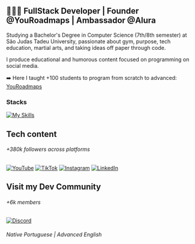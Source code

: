 ## 👨🏻‍💻 **FullStack Developer | Founder @YouRoadmaps | Ambassador @Alura**

Studying a Bachelor's Degree in Computer Science (7th/8th semester) at São Judas Tadeu University, passionate about gym, purpose, tech education, martial arts, and taking ideas off paper through code.

I produce educational and humorous content focused on programming on social media.

➡️ Here I taught +100 students to program from scratch to advanced: [YouRoadmaps](https://youroadmaps.com)

### Stacks

[![My Skills](https://skillicons.dev/icons?i=ts,python,nextjs,react,nodejs,mongodb,postgres,prisma,tailwind,docker,git)](https://skillicons.dev)

## Tech content
###### +380k followers across platforms
[![YouTube](https://img.shields.io/badge/YouTube-FF0000?style=flat-square&logo=youtube&logoColor=white)](https://youtube.com/@caio_andress) 
[![TikTok](https://img.shields.io/badge/TikTok-000000?style=flat-square&logo=tiktok&logoColor=white)](https://tiktok.com/@caio_andres) 
[![Instagram](https://img.shields.io/badge/Instagram-E4405F?style=flat-square&logo=instagram&logoColor=white)](https://instagram.com/caio_andress) 
[![LinkedIn](https://img.shields.io/badge/LinkedIn-0077B5?style=flat-square&logo=linkedin&logoColor=white)](https://www.linkedin.com/in/caio-andres/)

## Visit my Dev Community
###### +6k members
[![Discord](https://img.shields.io/badge/Discord-7289DA?style=flat-square&logo=discord&logoColor=white)](https://discord.gg/servidordosprogramadores)

###### Native Portuguese | Advanced English
